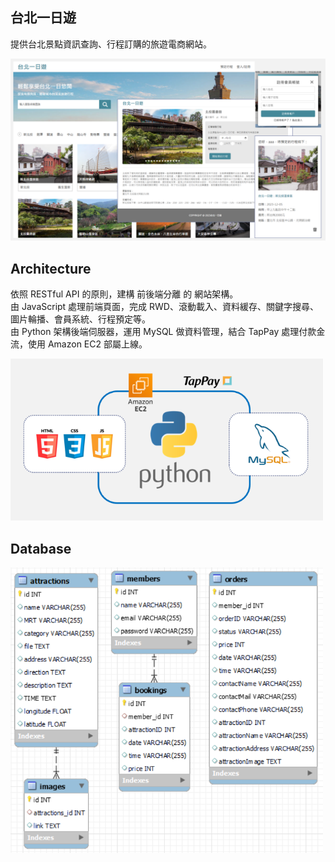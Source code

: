 ## 台北一日遊

提供台北景點資訊查詢、行程訂購的旅遊電商網站。  

<img src='./static/image/readme-demo.png' width='600'>

## Architecture

依照 RESTful API 的原則，建構 前後端分離 的 網站架構。  
由 JavaScript 處理前端頁面，完成 RWD、滾動載入、資料緩存、關鍵字搜尋、圖片輪播、會員系統、行程預定等。  
由 Python 架構後端伺服器，運用 MySQL 做資料管理，結合 TapPay 處理付款金流，使用 Amazon EC2 部屬上線。

<img src='./static/image/readme-architecture.png' width='500'>

## Database

<img src='./static/image/readme-database.png' width='500'>



